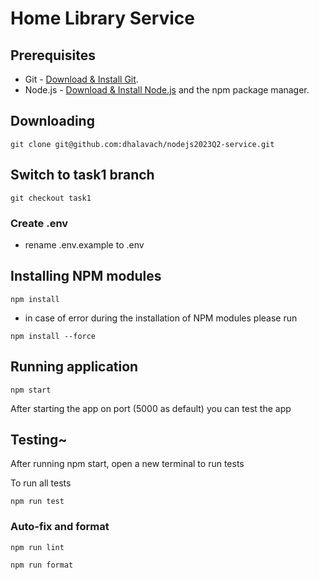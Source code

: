 # Home Library Service

## Prerequisites

- Git - [Download & Install Git](https://git-scm.com/downloads).
- Node.js - [Download & Install Node.js](https://nodejs.org/en/download/) and the npm package manager.

## Downloading

```
git clone git@github.com:dhalavach/nodejs2023Q2-service.git
```

## Switch to task1 branch

```
git checkout task1
```

### Create .env

- rename .env.example to .env

## Installing NPM modules

```
npm install
```

- in case of error during the installation of NPM modules please run

```
npm install --force
```

## Running application

```
npm start
```

After starting the app on port (5000 as default) you can test the app

## Testing~

After running npm start, open a new terminal to run tests

To run all tests

```
npm run test
```

### Auto-fix and format

```
npm run lint
```

```
npm run format
```
